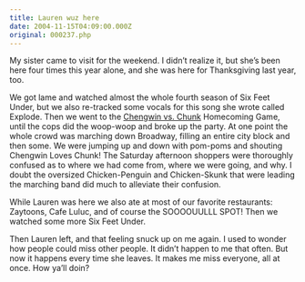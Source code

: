 ```yaml
---
title: Lauren wuz here
date: 2004-11-15T04:09:00.000Z
original: 000237.php
---
```


My sister came to visit for the weekend. I didn’t realize it, but she’s been here four times this year alone, and she was here for Thanksgiving last year, too.

We got lame and watched almost the whole fourth season of Six Feet Under, but we also re-tracked some vocals for this song she wrote called Explode. Then we went to the <a href="http://www.chengwin.com">Chengwin vs. Chunk</a> Homecoming Game, until the cops did the woop-woop and broke up the party. At one point the whole crowd was marching down Broadway, filling an entire city block and then some. We were jumping up and down with pom-poms and shouting Chengwin Loves Chunk! The Saturday afternoon shoppers were thoroughly confused as to where we had come from, where we were going, and why. I doubt the oversized Chicken-Penguin and Chicken-Skunk that were leading the marching band did much to alleviate their confusion.

While Lauren was here we also ate at most of our favorite restaurants: Zaytoons, Cafe Luluc, and of course the SOOOOUULLL SPOT! Then we watched some more Six Feet Under.

Then Lauren left, and that feeling snuck up on me again. I used to wonder how people could miss other people. It didn’t happen to me that often. But now it happens every time she leaves. It makes me miss everyone, all at once. How ya’ll doin?

